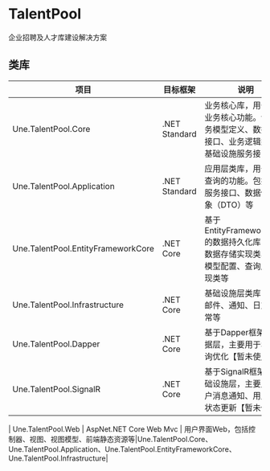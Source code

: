 # TalentPool 

企业招聘及人才库建设解决方案

## 类库

|  项目   | 目标框架  |  说明 |   依赖关系 |
|  ----  | ----  | ----|----|
| Une.TalentPool.Core  | .NET Standard |  业务核心库，用于定义业务核心功能。包括业务模型定义、数据存储接口、业务逻辑类等、基础设施服务接口 |无|
| Une.TalentPool.Application  | .NET Standard |  应用层类库，用于数据查询的功能。包括查询服务接口、数据传输对象（DTO）等 |Une.TalentPool.Core|
| Une.TalentPool.EntityFrameworkCore  | .NET Core | 基于EntityFrameworkCore的数据持久化库，包括数据存储实现类、数据模型配置、查询服务实现类等 |Une.TalentPool.Core、Une.TalentPool.Application|
| Une.TalentPool.Infrastructure  | .NET Core | 基础设施层类库，包括邮件、通知、日志、异常等|Une.TalentPool.Core、Une.TalentPool.Application|
| Une.TalentPool.Dapper  | .NET Core | 基于Dapper框架的数据层，主要用于SQL查询优化【暂未使用】|Une.TalentPool.Core、Une.TalentPool.Application|
| Une.TalentPool.SignalR  | .NET Core | 基于SignalR框架的基础设施层，主要用于用户消息通知、用户在线状态更新【暂未使用】|Une.TalentPool.Core、Une.TalentPool.Application|

| Une.TalentPool.Web  | AspNet.NET Core Web Mvc | 用户界面Web，包括控制器、视图、视图模型、前端静态资源等|Une.TalentPool.Core、Une.TalentPool.Application、Une.TalentPool.EntityFrameworkCore、Une.TalentPool.Infrastructure|

